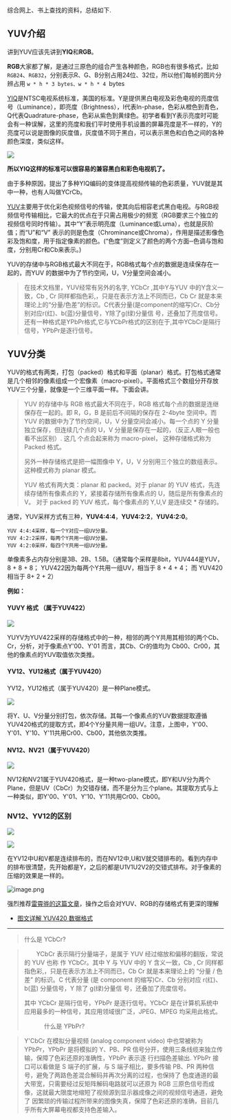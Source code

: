 综合网上、书上查找的资料，总结如下.

## YUV介绍

讲到YUV应该先讲到**YIQ**和**RGB**。

**RGB**大家都了解，是通过三原色的组合产生各种颜色，RGB也有很多格式，比如`RGB24`、`RGB32`，分别表示R、G、B分别占用24位、32位，所以他们每帧的图片分辨占用 `w * h * 3 bytes、w * h * 4 `bytes

[YIQ](https://baike.baidu.com/item/YIQ/1977357?fr=aladdin)是NTSC电视系统标准，美国的标准。Y是提供黑白电视及彩色电视的亮度信号（Luminance），即亮度（Brightness），I代表In-phase，色彩从橙色到青色，Q代表Quadrature-phase，色彩从紫色到黄绿色。初学者看到Y表示亮度时可能会有一种误解，这里的亮度和我们平时使用手机设置的屏幕亮度是不一样的，Y的亮度可以说是图像的灰度值，灰度值不同于黑白，可以表示黑色和白色之间的各种颜色深度，类似这样。


![](https://github.com/sparkfengbo/AndroidNotes/blob/master/PictureRes/live/YUV1.jpeg?raw=true)

**所以YIQ这样的标准可以很容易的兼容黑白和彩色电视机了。**

由于多种原因，提出了多种YIQ编码的变体提高视频传输的色彩质量，YUV就是其中一种，也有人叫做YCrCb。

[YUV](https://baike.baidu.com/item/YUV)主要用于优化彩色视频信号的传输，使其向后相容老式黑白电视。与RGB视频信号传输相比，它最大的优点在于只需占用极少的频宽（RGB要求三个独立的视频信号同时传输）。其中“Y”表示明亮度（Luminance或Luma），也就是灰阶值；而“U”和“V” 表示的则是色度（Chrominance或Chroma），作用是描述影像色彩及饱和度，用于指定像素的颜色。(“色度”则定义了颜色的两个方面─色调与饱和度，分别用Cr和Cb来表示。)

YUV的存储中与RGB格式最大不同在于，RGB格式每个点的数据是连续保存在一起的，而YUV 的数据中为了节约空间，U，V分量空间会减小。

>在技术文档里，YUV经常有另外的名字, YCbCr ,其中Y与YUV 中的Y含义一致，Cb , Cr 
同样都指色彩,，只是在表示方法上不同而已，Cb Cr 
就是本来理论上的“分量/色差”的标识。C代表分量(是component的缩写)Cr、Cb分别对应r(红)、b(蓝)分量信号，Y除了g(绿)分量信
号，还叠加了亮度信号。
> 还有一种格式是YPbPr格式,它与YCbPr格式的区别在于,其中YCbCr是隔行信号，YPbPr是逐行信号。


## YUV分类

YUV的格式有两类，打包（packed）格式和平面（planar）格式。打包格式通常是几个相邻的像素组成一个宏像素（macro-pixel）。平面格式三个数组分开存放YUV三个分量，就像是一个三维平面一样。下面会讲。


>YUV 的存储中与 RGB 格式最大不同在于，RGB 格式每个点的数据是连继保存在一起的。即 R，G，B 是前后不间隔的保存在 2-4byte 空间中。而 YUV 的数据中为了节约空间，U，V 分量空间会减小。每一个点的 Y 分量独立保存，但连续几个点的 U，V 分量是保存在一起的，（反正人眼一般也看不出区别）. 这几 个点合起来称为 macro-pixel， 这种存储格式称为 Packed 格式。
>
>另外一种存储格式是把一幅图像中 Y，U，V 分别用三个独立的数组表示。这种模式称为 planar 模式。
>
>YUV 格式有两大类：planar 和 packed。对于 planar 的 YUV 格式，先连续存储所有像素点的 Y，紧接着存储所有像素点的 U，随后是所有像素点的 V。
对于 packed 的 YUV 格式，每个像素点的 Y,U,V 是连续交 * 存储的。



通常，YUV采样方式有三种，**YUV4:4:4**，**YUV4:2:2**，**YUV4:2:0**。

```
YUV 4:4:4采样，每一个Y对应一组UV分量。 
YUV 4:2:2采样，每两个Y共用一组UV分量。 
YUV 4:2:0采样，每四个Y共用一组UV分量。 
```

单像素多占内存分别是3B、2B、1.5B。（通常每个采样是8bit，YUV444是YUV，8 + 8 + 8； YUV422因为每两个Y共用一组UV，相当于 8 + 4 + 4； 而 YUV420 相当于 8+ 2 + 2）

**例如：**

####  YUVY 格式 （属于YUV422）

![](https://github.com/sparkfengbo/AndroidNotes/blob/master/PictureRes/live/yuv2.png?raw=true)


YUYV为YUV422采样的存储格式中的一种，相邻的两个Y共用其相邻的两个Cb、Cr，分析，对于像素点Y'00、Y'01 而言，其Cb、Cr的值均为 Cb00、Cr00，其他的像素点的YUV取值依次类推。


####  YV12、YU12格式（属于YUV420）

YV12，YU12格式（属于YUV420）是一种Plane模式。

![](https://github.com/sparkfengbo/AndroidNotes/blob/master/PictureRes/live/yuv3.png?raw=true)

将Y、U、V分量分别打包，依次存储。其每一个像素点的YUV数据提取遵循YUV420格式的提取方式，即4个Y分量共用一组UV。注意，上图中，Y'00、Y'01、Y'10、Y'11共用Cr00、Cb00，其他依次类推。


####  NV12、NV21（属于YUV420）

![](https://github.com/sparkfengbo/AndroidNotes/blob/master/PictureRes/live/yuv4.png?raw=true)

NV12和NV21属于YUV420格式，是一种two-plane模式，即Y和UV分为两个Plane，但是UV（CbCr）为交错存储，而不是分为三个plane。其提取方式与上一种类似，即Y'00、Y'01、Y'10、Y'11共用Cr00、Cb00。

###  NV12、YV12的区别

![](https://github.com/sparkfengbo/AndroidNotes/blob/master/PictureRes/live/yuv5.png?raw=true)


![](https://github.com/sparkfengbo/AndroidNotes/blob/master/PictureRes/live/yuv6.png?raw=true)

在YV12中U和V都是连续排布的，而在NV12中,U和V就交错排布的。看到内存中的排布很清楚，先开始都是Y，之后的都是U1V1U2V2的交错式排布。对于像素的压缩的效果是一样的。

![image.png](https://github.com/sparkfengbo/AndroidNotes/blob/master/PictureRes/live/yuv7.png?raw=true)

强烈推荐[雷霄骅的这篇文章](http://blog.csdn.net/leixiaohua1020/article/details/50534150)，操作之后会对YUV、RGB的存储格式有更深的理解


- [图文详解 YUV420 数据格式](http://www.360doc.com/content/16/0517/16/496343_559909505.shtml)

-----

>什么是 YCbCr?
>

>　　YCbCr 表示隔行分量端子，是属于 YUV 经过缩放和偏移的翻版，常说的 YUV 也称 作 YCbCr。其中 Y 与 YUV 中的 Y 含义一致，Cb , Cr 同样都指色彩,，只是在表示方法上不同而已，Cb Cr 就是本来理论上的 “分量 / 色差” 的标识。C 代表分量 (是 component 的缩写)Cr、Cb 分别对应 r(红)、b(蓝) 分量信号，Y 除了 g(绿)分量信 号，还叠加了亮度信号。
>
>
>   其中 YCbCr 是隔行信号，YPbPr 是逐行信号。YCbCr 是在计算机系统中应用最多的一种信号，其应用领域很广泛，JPEG、MPEG 均采用此格式。
> 
>　　　
>什么是 YPbPr?

>Y'CbCr 在模拟分量视频 (analog component video) 中也常被称为 YPbPr，YPbPr 是将模拟的 Y、PB、PR 信号分开，使用三条线缆来独立传输，保障了色彩还原的准确性，YPbPr 表示逐 行扫描色差输出. YPbPr 接口可以看做是 S 端子的扩展，与 S 端子相比，要多传输 PB、PR 两种信号，避免了两路色差混合解码并再次分离的过程，也保持了 色度通道的最大带宽，只需要经过反矩阵解码电路就可以还原为 RGB 三原色信号而成像，这就最大限度地缩短了视频源到显示器成像之间的视频信号通道，避免了 因繁琐的传输过程所带来的图像失真，保障了色彩还原的准确，目前几乎所有大屏幕电视都支持色差输入。
